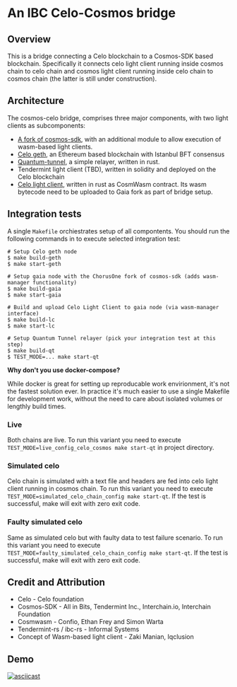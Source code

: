 # An IBC Celo-Cosmos bridge

## Overview
This is a bridge connecting a Celo blockchain to a Cosmos-SDK based blockchain. Specifically it connects
celo light client running inside cosmos chain to celo chain and cosmos light client running inside celo chain to cosmos chain (the latter is still under construction).

## Architecture
The cosmos-celo bridge, comprises three major components, with two light clients as subcomponents:
  - [A fork of cosmos-sdk](https://github.com/ChorusOne/cosmos-sdk/tree/add-wasm-management), with an additional module to allow execution of wasm-based light clients.
  - [Celo geth](https://github.com/celo-org/celo-blockchain), an Ethereum based blockchain with Istanbul BFT consensus
  - [Quantum-tunnel](https://github.com/ChorusOne/quantum-tunnel/tree/celo), a simple relayer, written in rust.
  - Tendermint light client (TBD), written in solidity and deployed on the Celo blockchain
  - [Celo light client](https://github.com/ChorusOne/celo-light-client), written in rust as CosmWasm contract. Its wasm bytecode need to be uploaded to Gaia fork as part of bridge setup.

## Integration tests
A single `Makefile` orchiestrates setup of all compontents. You should run the following commands in to execute selected integration test:
```
# Setup Celo geth node
$ make build-geth
$ make start-geth

# Setup gaia node with the ChorusOne fork of cosmos-sdk (adds wasm-manager functionality)
$ make build-gaia
$ make start-gaia

# Build and upload Celo Light Client to gaia node (via wasm-manager interface)
$ make build-lc
$ make start-lc

# Setup Quantum Tunnel relayer (pick your integration test at this step)
$ make build-qt
$ TEST_MODE=... make start-qt
```

**Why don't you use docker-compose?**

While docker is great for setting up reproducable work envirionment, it's not the fastest solution ever. In practice it's much easier to use a single Makefile for development work, without the need to care about isolated volumes or lengthly build times.

### Live
Both chains are live. To run this variant you need to execute `TEST_MODE=live_config_celo_cosmos make start-qt` in project directory.

### Simulated celo
Celo chain is simulated with a text file and headers are fed into celo light client running in cosmos chain. To run this variant you need to execute `TEST_MODE=simulated_celo_chain_config make start-qt`. If the test is successful, make will exit with zero exit code.

### Faulty simulated celo
Same as simulated celo but with faulty data to test failure scenario. To run this variant you need to execute `TEST_MODE=faulty_simulated_celo_chain_config make start-qt`. If the test is successful, make will exit with zero exit code.

## Credit and Attribution
- Celo - Celo foundation
- Cosmos-SDK - All in Bits, Tendermint Inc., Interchain.io, Interchain Foundation
- Cosmwasm - Confio, Ethan Frey and Simon Warta
- Tendermint-rs / ibc-rs - Informal Systems
- Concept of Wasm-based light client - Zaki Manian, Iqclusion

## Demo
[![asciicast](https://asciinema.org/a/413008.svg)](https://asciinema.org/a/413008)
